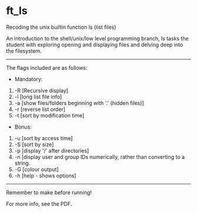 # ft_ls
Recoding the unix builtin function ls (list files)

An introduction to the shell/unix/low level programming branch, ls tasks the student with exploring opening and displaying files and delving deep into the filesystem.

---
The flags included are as follows:

- Mandatory:
1. -R [Recursive display]
2. -l [long list file info]
3. -a [show files/folders beginning with '.' (hidden files)]
4. -r [reverse list order]
5. -t [sort by modification time]

- Bonus:
1. -u [sort by access time]
2. -S [sort by size]
3. -p [display '/' after directories]
4. -n [display user and group IDs numerically, rather than converting to a string.
5. -G [colour output]
6. -h [help - shows options]

---
Remember to make before running!

For more info, see the PDF.
